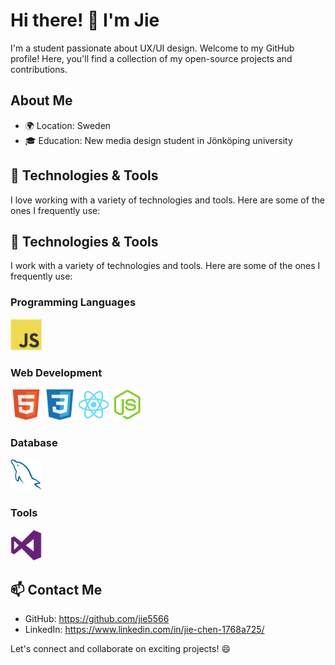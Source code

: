# Hi there! 👋 I'm Jie

I'm a student passionate about UX/UI design. Welcome to my GitHub profile! Here, you'll find a collection of my open-source projects and contributions. 

## About Me

- 🌍 Location: Sweden
- 🎓 Education: New media design student in Jönköping university

## 🔧 Technologies & Tools

I love working with a variety of technologies and tools. Here are some of the ones I frequently use:
## 🔧 Technologies & Tools

I work with a variety of technologies and tools. Here are some of the ones I frequently use:

### Programming Languages
<p align="left">
  <img src="https://raw.githubusercontent.com/devicons/devicon/master/icons/javascript/javascript-original.svg" alt="JavaScript" width="50" height="50">
</p>

### Web Development
<p align="left">
  <img src="https://raw.githubusercontent.com/devicons/devicon/master/icons/html5/html5-original.svg" alt="HTML" width="50" height="50">
  <img src="https://raw.githubusercontent.com/devicons/devicon/master/icons/css3/css3-original.svg" alt="CSS" width="50" height="50">
  <img src="https://raw.githubusercontent.com/devicons/devicon/master/icons/react/react-original.svg" alt="React" width="50" height="50">
  <img src="https://raw.githubusercontent.com/devicons/devicon/master/icons/nodejs/nodejs-original.svg" alt="Node.js" width="50" height="50">
</p>

### Database
<p align="left">
  <img src="https://raw.githubusercontent.com/devicons/devicon/master/icons/mysql/mysql-original.svg" alt="MySQL" width="50" height="50">
</p>

### Tools
<p align="left">
  <img src="https://raw.githubusercontent.com/devicons/devicon/master/icons/visualstudio/visualstudio-plain.svg" alt="Visual Studio Code" width="50" height="50">
</p>





## 📫 Contact Me

- GitHub: https://github.com/jie5566
- LinkedIn: https://www.linkedin.com/in/jie-chen-1768a725/

Let's connect and collaborate on exciting projects! 😄



